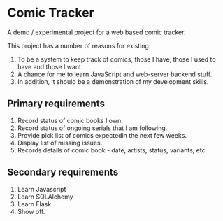 # Comic Tracker

A demo / experimental project for a web based comic tracker.

This project has a number of reasons for existing:

1.  To be a system to keep track of comics, those I have, those I used 
    to have and those I want.
2.  A chance for me to learn JavaScript and web-server backend stuff.
3.  In addition, it should be a demonstration of my development skills.

## Primary requirements

1.  Record status of comic books I own.
2.  Record status of ongoing serials that I am following.
3.  Provide pick list of comics expectedin the next few weeks.
4.  Display list of missing issues.
5.  Records details of comic book - date, artists, status, variants, etc.


## Secondary requirements

1.  Learn Javascript
2.  Learn SQLAlchemy
3.  Learn Flask
4.  Show off.
